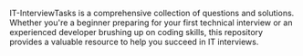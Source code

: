 IT-InterviewTasks is a comprehensive collection of questions and solutions. Whether you're a beginner preparing for your first technical interview or an experienced developer brushing up on coding skills, this repository provides a valuable resource to help you succeed in IT interviews.
